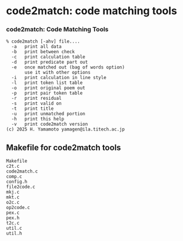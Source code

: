 # code2match: code matching tools

### **code2match**: Code Matching Tools

```
% code2match [-ahv] file....
  -a   print all data
  -b   print between check
  -c   print calculation table
  -d   print predicate part out
  -e   once matched out (bag of words option)
       use it with other options
  -i   print calculation in line style
  -l   print token list table
  -o   print original poem out
  -p   print pair token table
  -r   print residual
  -s   print valid on
  -t   print title
  -u   print unmatched portion
  -h   print this help
  -v   print code2match version
(c) 2025 H. Yamamoto yamagen@ila.titech.ac.jp

```

## Makefile for code2match tools

```
Makefile
c2t.c
code2match.c
comp.c
config.h
file2code.c
mkj.c
mkt.c
o2c.c
op2code.c
pex.c
pex.h
t2c.c
util.c
util.h
```
